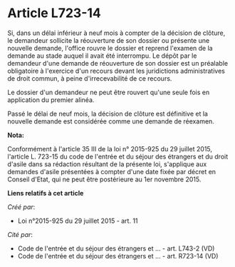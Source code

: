 # Article L723-14

Si, dans un délai inférieur à neuf mois à compter de la décision de clôture, le demandeur sollicite la réouverture de son
dossier ou présente une nouvelle demande, l'office rouvre le dossier et reprend l'examen de la demande au stade auquel il
avait été interrompu. Le dépôt par le demandeur d'une demande de réouverture de son dossier est un préalable obligatoire à
l'exercice d'un recours devant les juridictions administratives de droit commun, à peine d'irrecevabilité de ce recours. 

Le dossier d'un demandeur ne peut être rouvert qu'une seule fois en application du premier alinéa. 

Passé le délai de neuf mois, la décision de clôture est définitive et la nouvelle demande est considérée comme une demande de
réexamen.

**Nota:**

Conformément à l'article 35 III de la loi n° 2015-925 du 29 juillet 2015, l'article L. 723-15 du code de l'entrée et du
séjour des étrangers et du droit d'asile dans sa rédaction résultant de la présente loi, s'applique aux demandes d'asile
présentées à compter d'une date fixée par décret en Conseil d'Etat, qui ne peut être postérieure au 1er novembre 2015.

**Liens relatifs à cet article**

_Créé par_:

  - Loi n°2015-925 du 29 juillet 2015 - art. 11

_Cité par_:

  - Code de l'entrée et du séjour des étrangers et ... - art. L743-2 (VD)
  - Code de l'entrée et du séjour des étrangers et ... - art. R723-14 (VD)
